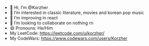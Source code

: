 - 👋 Hi, I’m @Korzher
- 👀 I’m interested in classic literature, movies and korean pop music 
- 🌱 I’m improving in react
- 💞️ I’m looking to collaborate on nothing rn
- 😄 Pronouns: He/Him
- My LeetCode: https://leetcode.com/u/korzher/
- My CodeWars: https://www.codewars.com/users/Korzher

<!---
Korzher/Korzher is a ✨ special ✨ repository because its `README.md` (this file) appears on your GitHub profile.
You can click the Preview link to take a look at your changes.
--->

